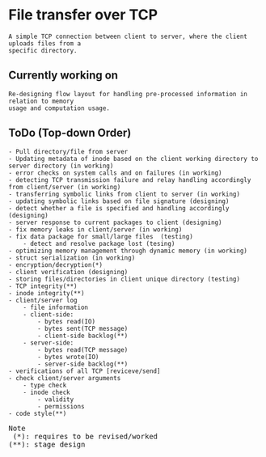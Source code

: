 # File transfer over TCP
    A simple TCP connection between client to server, where the client uploads files from a
    specific directory.

## Currently working on
    Re-designing flow layout for handling pre-processed information in relation to memory
    usage and computation usage.

## ToDo (Top-down Order)
    - Pull directory/file from server
    - Updating metadata of inode based on the client working directory to server directory (in working)
    - error checks on system calls and on failures (in working)
    - detecting TCP transmission failure and relay handling accordingly from client/server (in working)
    - transferring symbolic links from client to server (in working)
    - updating symbolic links based on file signature (designing)
    - detect whether a file is specified and handling accordingly (designing)
    - server response to current packages to client (designing)
    - fix memory leaks in client/server (in working)
    - fix data package for small/large files  (testing)
        - detect and resolve package lost (tesing)
    - optimizing memory management through dynamic memory (in working)
    - struct serialization (in working)
    - encryption/decryption(*)
    - client verification (designing)
    - storing files/directories in client unique directory (testing)
    - TCP integrity(**)
    - inode integrity(**)
    - client/server log
        - file information 
        - client-side:
            - bytes read(IO)
            - bytes sent(TCP message)
            - client-side backlog(**)
        - server-side:
            - bytes read(TCP message)
            - bytes wrote(IO)
            - server-side backlog(**)
    - verifications of all TCP [reviceve/send]
    - check client/server arguments
        - type check
        - inode check
            - validity
            - permissions
    - code style(**)

<pre>
Note
 (*): requires to be revised/worked
(**): stage design
</pre>